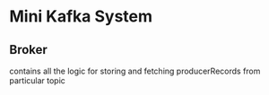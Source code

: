 # Mini Kafka System

## Broker
contains all the logic for storing and fetching producerRecords from particular topic
